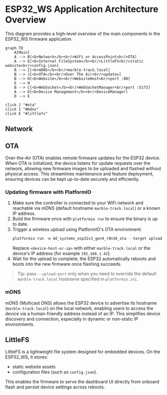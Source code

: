 # ESP32_WS Application Architecture Overview

This diagram provides a high-level overview of the main components in the ESP32_WS firmware application.

```mermaid
graph TD
    A[Main]
    A --> B[<b>Network</b><br/>WiFi or AccessPoint<br/>OTA]
    A --> E[<b>Internal FileSystem</b><br/>LittleFS<br/>static website<br/>config.json]
    B --> I[<b>mDNS</b><br/>marble-track.local]
    B --> J[<b>OTA</b><br/>Over The Air<br/>updates]
    B --> H[<b>Website</b><br/>WebsiteHost<br/>port :80]
    E --> H
    B --> C[<b>WebSocket</b><br/>WebSocketManager<br/>port :5173]
    A --> D[<b>Device Management</b><br/>DeviceManager]
    D --> E

click J "#ota"
click I "#mdns"
click E "#littlefs"
```

## Network

## OTA

Over-the-Air (OTA) enables remote firmware updates for the ESP32 device. When OTA is initialized, the device listens for update requests over the network, allowing new firmware images to be uploaded and flashed without physical access. This streamlines maintenance and feature deployment, ensuring devices can be kept up-to-date securely and efficiently.

### Updating firmware with PlatformIO

1. Make sure the controller is connected to your WiFi network and reachable via mDNS (default hostname `marble-track.local`) or a known IP address.
2. Build the firmware once with `platformio run` to ensure the binary is up to date.
3. Trigger a wireless upload using PlatformIO's OTA environment:
    ```powershell
    platformio run -e 4d_systems_esp32s3_gen4_r8n16_ota --target upload --upload-port <device-host-or-ip>
    ```
    Replace `<device-host-or-ip>` with either `marble-track.local` or the device's IP address (for example `192.168.1.42`).
4. Wait for the upload to complete; the ESP32 automatically reboots and boots into the new firmware once flashing succeeds.

> Tip: pass `--upload-port` only when you need to override the default `marble-track.local` hostname specified in `platformio.ini`.

### mDNS

mDNS (Multicast DNS) allows the ESP32 device to advertise its hostname (`marble-track.local`) on the local network, enabling users to access the device via a human-friendly address instead of an IP. This simplifies device discovery and connection, especially in dynamic or non-static IP environments.

## LittleFS

LittleFS is a lightweight file system designed for embedded devices. On the ESP32_WS, it stores:

- static website assets
- configuration files (such as `config.json`).

This enables the firmware to serve the dashboard UI directly from onboard flash and persist device settings across reboots.
